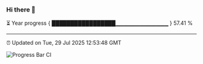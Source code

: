 ### Hi there 👋

⏳ Year progress { █████████████████▁▁▁▁▁▁▁▁▁▁▁▁▁ } 57.41 %

---

⏰ Updated on Tue, 29 Jul 2025 12:53:48 GMT

![Progress Bar CI](https://github.com/liununu/liununu/workflows/Progress%20Bar%20CI/badge.svg)
